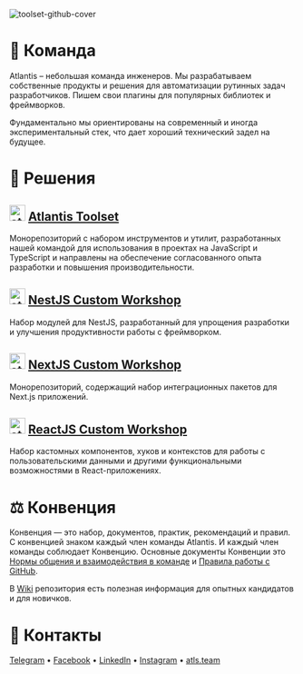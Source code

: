 ![toolset-github-cover](https://github.com/user-attachments/assets/2470e8b8-b40a-4541-b952-97aa30f232a9)

# 🌟 Команда
Atlantis – небольшая команда инженеров. Мы разрабатываем собственные продукты и решения для автоматизации рутинных задач разработчиков. Пишем свои плагины для популярных библиотек и фреймворков.


Фундаментально мы ориентированы на современный и иногда экспериментальный стек, что дает хороший технический задел на будущее.

# 🚀 Решения

## <img width="28" alt="atlantis@nestjs" src="https://github.com/user-attachments/assets/de4fdd90-ebbb-406e-b239-1ce65e8ed7df"> [Atlantis Toolset](https://github.com/atls/tools)

Монорепозиторий с набором инструментов и утилит, разработанных нашей командой для использования в проектах на JavaScript и TypeScript и направлены на обеспечение согласованного опыта разработки и повышения производительности.
<br>
## <img width="28" alt="atlantis@nestjs" src="https://github.com/user-attachments/assets/ea4c916c-fb50-402e-a207-21c652a18e77"> [NestJS Custom Workshop](https://github.com/atls/nestjs)

Набор модулей для NestJS, разработанный для упрощения разработки и улучшения продуктивности работы с фреймворком.
<br>
## <img width="28" alt="atlantis@nextjs" src="https://github.com/user-attachments/assets/dddbf072-1791-49a3-b10e-256c401ec0af"> [NextJS Custom Workshop](https://github.com/atls/nextjs)

Монорепозиторий, содержащий набор интеграционных пакетов для Next.js приложений.
<br>
## <img width="28" alt="atlantis@reactjs" src="https://github.com/atls-design/planning/assets/102182195/0da22784-9f1f-4e64-9f4b-caf1635da4dd"> [ReactJS Custom Workshop](https://github.com/atls/reactjs)

Набор кастомных компонентов, хуков и контекстов для работы с пользовательскими данными и другими функциональными возможностями в React-приложениях.
<br>

# ⚖️ Конвенция
Конвенция — это набор, документов, практик, рекомендаций и правил. С конвенцией знаком каждый член команды Atlantis. И каждый член команды соблюдает Конвенцию. Основные документы Конвенции это [Нормы общения и взаимодействия в команде](https://github.com/atls/convention/wiki/%D0%9D%D0%BE%D1%80%D0%BC%D1%8B-%D0%BE%D0%B1%D1%89%D0%B5%D0%BD%D0%B8%D1%8F-%D0%B8-%D0%B2%D0%B7%D0%B0%D0%B8%D0%BC%D0%BE%D0%B4%D0%B5%D0%B9%D1%81%D1%82%D0%B2%D0%B8%D1%8F-%D0%B2-%D0%BA%D0%BE%D0%BC%D0%B0%D0%BD%D0%B4%D0%B5) и [Правила работы с GitHub](https://github.com/atls/convention/wiki/%D0%9F%D1%80%D0%B0%D0%B2%D0%B8%D0%BB%D0%B0-%D1%80%D0%B0%D0%B1%D0%BE%D1%82%D1%8B-%D1%81-GitHub).

В [Wiki](https://github.com/atls/convention/wiki) репозитория есть полезная информация для опытных кандидатов и для новичков.

# 🔗 Контакты
[Telegram](https://t.me/atls_team) • [Facebook](https://www.facebook.com/atlantislabs) • [LinkedIn](https://www.linkedin.com/company/atls-team/) • [Instagram](https://www.instagram.com/atls.team) • [atls.team](https://atls.team/)  
